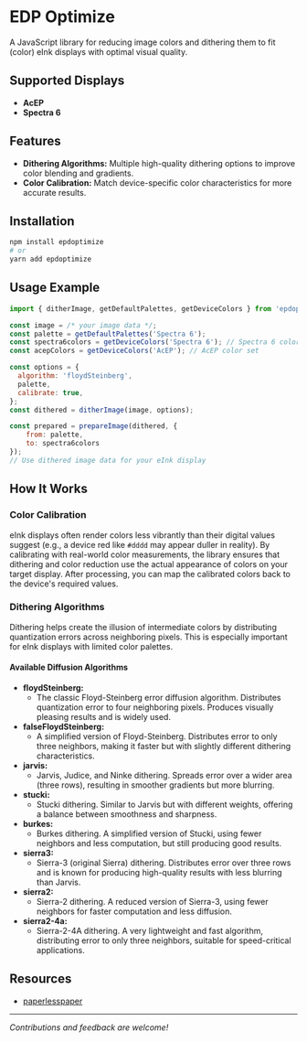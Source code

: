 # EDP Optimize

A JavaScript library for reducing image colors and dithering them to fit (color) eInk displays with optimal visual quality.

## Supported Displays

- **AcEP**
- **Spectra 6**

## Features

- **Dithering Algorithms:** Multiple high-quality dithering options to improve color blending and gradients.
- **Color Calibration:** Match device-specific color characteristics for more accurate results.

## Installation

```bash
npm install epdoptimize
# or
yarn add epdoptimize
```

## Usage Example

```js
import { ditherImage, getDefaultPalettes, getDeviceColors } from 'epdoptimize';

const image = /* your image data */;
const palette = getDefaultPalettes('Spectra 6');
const spectra6colors = getDeviceColors('Spectra 6'); // Spectra 6 color set
const acepColors = getDeviceColors('AcEP'); // AcEP color set

const options = {
  algorithm: 'floydSteinberg',
  palette,
  calibrate: true,
};
const dithered = ditherImage(image, options);

const prepared = prepareImage(dithered, {
    from: palette,
    to: spectra6colors
});
// Use dithered image data for your eInk display
```

## How It Works

### Color Calibration

eInk displays often render colors less vibrantly than their digital values suggest (e.g., a device red like `#dddd` may appear duller in reality). By calibrating with real-world color measurements, the library ensures that dithering and color reduction use the actual appearance of colors on your target display. After processing, you can map the calibrated colors back to the device's required values.

### Dithering Algorithms

Dithering helps create the illusion of intermediate colors by distributing quantization errors across neighboring pixels. This is especially important for eInk displays with limited color palettes.

#### Available Diffusion Algorithms

- **floydSteinberg:**
  - The classic Floyd-Steinberg error diffusion algorithm. Distributes quantization error to four neighboring pixels. Produces visually pleasing results and is widely used.
- **falseFloydSteinberg:**
  - A simplified version of Floyd-Steinberg. Distributes error to only three neighbors, making it faster but with slightly different dithering characteristics.
- **jarvis:**
  - Jarvis, Judice, and Ninke dithering. Spreads error over a wider area (three rows), resulting in smoother gradients but more blurring.
- **stucki:**
  - Stucki dithering. Similar to Jarvis but with different weights, offering a balance between smoothness and sharpness.
- **burkes:**
  - Burkes dithering. A simplified version of Stucki, using fewer neighbors and less computation, but still producing good results.
- **sierra3:**
  - Sierra-3 (original Sierra) dithering. Distributes error over three rows and is known for producing high-quality results with less blurring than Jarvis.
- **sierra2:**
  - Sierra-2 dithering. A reduced version of Sierra-3, using fewer neighbors for faster computation and less diffusion.
- **sierra2-4a:**
  - Sierra-2-4A dithering. A very lightweight and fast algorithm, distributing error to only three neighbors, suitable for speed-critical applications.

## Resources

- [paperlesspaper](https://paperlesspaper.de)

---

_Contributions and feedback are welcome!_
